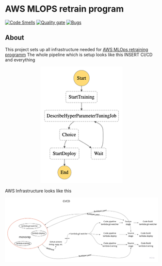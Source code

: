 # AWS MLOPS retrain program
[![Code Smells](https://sonarcloud.io/api/project_badges/measure?project=lightnessofbein_aws_mlops&metric=code_smells)](https://sonarcloud.io/summary/new_code?id=lightnessofbein_aws_mlops)
[![Quality gate](https://sonarcloud.io/api/project_badges/quality_gate?project=lightnessofbein_aws_mlops)](https://sonarcloud.io/summary/new_code?id=lightnessofbein_aws_mlops)
[![Bugs](https://sonarcloud.io/api/project_badges/measure?project=lightnessofbein_aws_mlops&metric=bugs)](https://sonarcloud.io/summary/new_code?id=lightnessofbein_aws_mlops)
## About
This project sets up all infrastructure needed for [AWS MLOps retraining programm](https://confluence.softserveinc.com/pages/viewpage.action?spaceKey=TSG&title=AWS+MLOps+Retrain+Program)
The whole pipeline which is setup looks like this
INSERT CI/CD and everything
<p align="center">
  <img src="./documentation/images/stepfunctions_graph.png ">
</p>
AWS Infrastructure looks like this
<p align="center">
  <img src="./documentation/images/cicd.jpg ">
</p>
